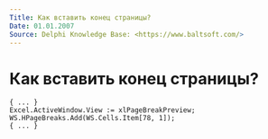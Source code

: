 ```yaml
---
Title: Как вставить конец страницы?
Date: 01.01.2007
Source: Delphi Knowledge Base: <https://www.baltsoft.com/>
---
```



Как вставить конец страницы?
============================

    { ... }
    Excel.ActiveWindow.View := xlPageBreakPreview;
    WS.HPageBreaks.Add(WS.Cells.Item[78, 1]);
    { ... }

